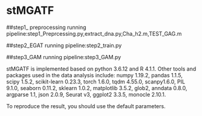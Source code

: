 # stMGATF

##step1_ preprocessing
running pipeline:step1_Preprcessing.py,extract_dna.py,Cha_h2.m,TEST_GAG.m

##step2_EGAT
running pipeline:step2_train.py

##step3_GAM
running pipeline:step3_GAM.py


stMGATF is implemented based on python 3.6.12 and R 4.1.1.
Other tools and packages used in the data analysis include: numpy 1.19.2, pandas 1.1.5, scipy 1.5.2, scikit-learn 0.23.3, torch 1.6.0, tqdm 4.55.0, scanpy1.6.0, PIL 9.1.0, seaborn 0.11.2, sklearn 1.0.2, matplotlib 3.5.2, glob2, anndata 0.8.0, argparse 1.1, json 2.0.9, Seurat v3, ggplot2 3.3.5, monocle 2.10.1.

To reproduce the result, you should use the default parameters.
